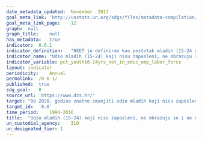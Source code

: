 ```yaml
---	
date_metadata_updated:	November  2017  
goal_meta_link:	'http://unstats.un.org/sdgs/files/metadata-compilation/Metadata-Goal-8.pdf'
goal_meta_link_page:	12
graph:	null
graph_title:	null
has_metadata:	true
indicator:	8.6.1
indicator_definition:	"NEET je definiran kao postotak mladih (15-24 godina) koji nisu zaposleni, ne obrazuju se i ne osposobljavaju se."
indicator_name:	"Udio mladih (15-24) koji nisu zaposleni, ne obrazuju se i ne osposobljavaju se"
indicator_variable:	pct_youth16-24yrs_not_in_educ_emp_labor_force
layout:	indicator
periodicity:	Annual
permalink:	/8-6-1/
published:	true
sdg_goal:	8
source_url:	'https://www.dzs.hr/'
target:	"Do 2020. godine znatno smanjiti udio mladih koji nisu zaposleni, ne obrazuju se i ne osposobljavaju se."
target_id:	'8.6'
time_period:	1994-2016
title:	"Udio mladih (15-24) koji nisu zaposleni, ne obrazuju se i ne osposobljavaju se"
un_custodial_agency:	ILO
un_designated_tier:	1
---	
```

